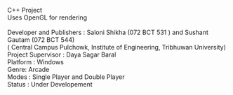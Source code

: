 
C++ Project <br>
Uses OpenGL for rendering<br>
<br>
Developer and Publishers	: Saloni Shikha (072 BCT 531 ) and Sushant Gautam (072 BCT 544)<br>
                           ( Central Campus Pulchowk, Institute of Engineering, Tribhuwan University)<br>
Project Supervisor : Daya Sagar Baral<br>
Platform : Windows<br>
Genre: Arcade<br>
Modes	: Single Player and Double Player<br>
Status : Under Developement<br>
